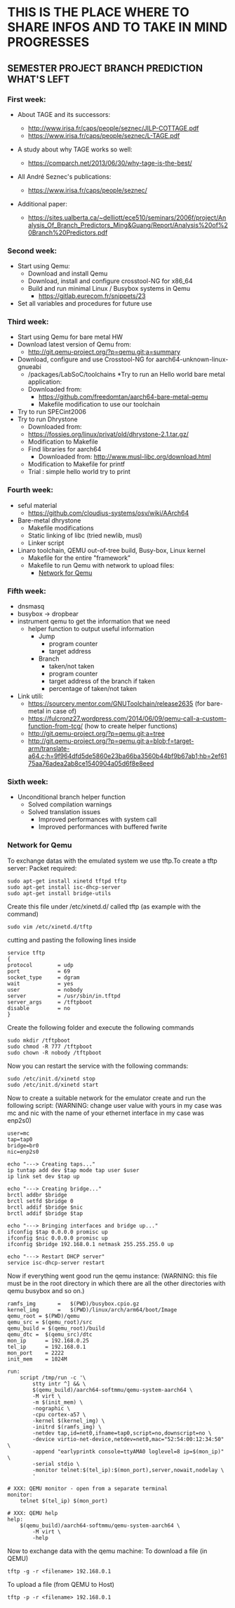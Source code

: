 # THIS IS THE PLACE WHERE TO SHARE INFOS AND TO TAKE IN MIND PROGRESSES

## SEMESTER PROJECT BRANCH PREDICTION WHAT'S LEFT

### First week:

 * About TAGE and its successors:

    * http://www.irisa.fr/caps/people/seznec/JILP-COTTAGE.pdf
    * https://www.irisa.fr/caps/people/seznec/L-TAGE.pdf

 * A study about why TAGE works so well:
    * https://comparch.net/2013/06/30/why-tage-is-the-best/

 * All André Seznec's publications:
    * https://www.irisa.fr/caps/people/seznec/

 * Additional paper:
    * https://sites.ualberta.ca/~delliott/ece510/seminars/2006f/project/Analysis_Of_Branch_Predictors_Ming&Guang/Report/Analysis%20of%20Branch%20Predictors.pdf

### Second week:
  * Start using Qemu:
    * Download and install Qemu
    * Download, install and configure crosstool-NG for x86_64
    * Build and run minimal Linux / Busybox systems in Qemu
      * https://gitlab.eurecom.fr/snippets/23
  * Set all variables and procedures for future use

### Third week:
  * Start using Qemu for bare metal HW
  * Download latest version of Qemu from:
    * http://git.qemu-project.org/?p=qemu.git;a=summary
  * Download, configure and use Crosstool-NG for aarch64-unknown-linux-gnueabi
    * /packages/LabSoC/toolchains
  *Try to run an Hello world bare metal application:
    * Downloaded from:
      * https://github.com/freedomtan/aarch64-bare-metal-qemu
      * Makefile modification to use our toolchain
  * Try to run SPECint2006
  * Try to run Dhrystone
    * Downloaded from:
     * https://fossies.org/linux/privat/old/dhrystone-2.1.tar.gz/
     * Modification to Makefile
     * Find libraries for aarch64
        * Downloaded from: http://www.musl-libc.org/download.html
     * Modification to Makefile for printf
      * Trial : simple hello world try to print 

### Fourth week:
  * seful material
    * https://github.com/cloudius-systems/osv/wiki/AArch64
  * Bare-metal dhrystone
    * Makefile modifications
    * Static linking of libc (tried newlib, musl)
    * Linker script 
  * Linaro toolchain, QEMU out-of-tree build, Busy-box, Linux kernel
    * Makefile for the entire "framework"
    * Makefile to run Qemu with network to upload files:
        * [Network for Qemu](#NetworkforQemu)

### Fifth week:
  * dnsmasq
  * busybox -> dropbear
  * instrument qemu to get the information that we need
     * helper function to output useful information
        * Jump 
            * program counter
            * target address
        * Branch
            * taken/not taken  
            * program counter
            * target address of the branch if taken
            * percentage of taken/not taken
  * Link utili:
       * https://sourcery.mentor.com/GNUToolchain/release2635     (for bare-metal in case of)
       * https://fulcronz27.wordpress.com/2014/06/09/qemu-call-a-custom-function-from-tcg/   (how to create helper functions)
       * http://git.qemu-project.org/?p=qemu.git;a=tree
       * http://git.qemu-project.org/?p=qemu.git;a=blob;f=target-arm/translate-a64.c;h=9f964dfd5de5860e23ba66ba3560b44bf9b67ab1;hb=2ef6175aa76adea2ab8ce1540904a05d6f8e8eed
      
### Sixth week:
  * Unconditional branch helper function
	* Solved compilation warnings
	* Solved translation issues 
        * Improved performances with system call
        * Improved performances with buffered fwrite

### <a name="NetworkforQemu"></a>Network for Qemu
To exchange datas with the emulated system we use tftp.To create a tftp server:
Packet required:
```
sudo apt-get install xinetd tftpd tftp
sudo apt-get install isc-dhcp-server
sudo apt-get install bridge-utils
```
Create this file under /etc/xinetd.d/ called tftp (as example with the command)
```
sudo vim /etc/xinetd.d/tftp
```
cutting and pasting the following lines inside
```
service tftp
{
protocol        = udp
port            = 69
socket_type     = dgram
wait            = yes
user            = nobody
server          = /usr/sbin/in.tftpd
server_args     = /tftpboot
disable         = no
}
```
Create the following folder and execute the following commands
```
sudo mkdir /tftpboot
sudo chmod -R 777 /tftpboot
sudo chown -R nobody /tftpboot
```
Now you can restart the service with the following commands:
```
sudo /etc/init.d/xinetd stop
sudo /etc/init.d/xinetd start
```
Now to create a suitable network for the emulator create and run the following script:
(WARNING: change user value with yours in my case was mc and nic with the name of your ethernet interface in my case was enp2s0)
```
user=mc
tap=tap0
bridge=br0
nic=enp2s0

echo "---> Creating taps..."
ip tuntap add dev $tap mode tap user $user
ip link set dev $tap up

echo "---> Creating bridge..."
brctl addbr $bridge
brctl setfd $bridge 0
brctl addif $bridge $nic
brctl addif $bridge $tap

echo "---> Bringing interfaces and bridge up..."
ifconfig $tap 0.0.0.0 promisc up
ifconfig $nic 0.0.0.0 promisc up
ifconfig $bridge 192.168.0.1 netmask 255.255.255.0 up

echo "---> Restart DHCP server"
service isc-dhcp-server restart
```
Now if everything went good run the qemu instance:
(WARNING: this file must be in the root directory in which there are all the other directories with qemu busybox and so on.)
```
ramfs_img		=	$(PWD)/busybox.cpio.gz
kernel_img		=	$(PWD)/linux/arch/arm64/boot/Image
qemu_root = $(PWD)/qemu
qemu_src = $(qemu_root)/src
qemu_build = $(qemu_root)/build
qemu_dtc =  $(qemu_src)/dtc
mon_ip		= 192.168.0.25
tel_ip		= 192.168.0.1
mon_port	= 2222
init_mem	= 1024M

run:
	script /tmp/run -c '\
		stty intr ^] && \
		$(qemu_build)/aarch64-softmmu/qemu-system-aarch64 \
		-M virt \
		-m $(init_mem) \
		-nographic \
		-cpu cortex-a57 \
		-kernel $(kernel_img) \
		-initrd $(ramfs_img) \
		-netdev tap,id=net0,ifname=tap0,script=no,downscript=no \
		-device virtio-net-device,netdev=net0,mac="52:54:00:12:34:50" \
		-append "earlyprintk console=ttyAMA0 loglevel=8 ip=$(mon_ip)" \
		-serial stdio \
		-monitor telnet:$(tel_ip):$(mon_port),server,nowait,nodelay \
		'

# XXX: QEMU monitor - open from a separate terminal
monitor:
	telnet $(tel_ip) $(mon_port)

# XXX: QEMU help
help:
	$(qemu_build)/aarch64-softmmu/qemu-system-aarch64 \
		-M virt \
		-help
```
Now to exchange data with the qemu machine:
To download a file (in QEMU)
```
tftp -g -r <filename> 192.168.0.1
```
To upload a file (from QEMU to Host)
```
tftp -p -r <filename> 192.168.0.1
```

